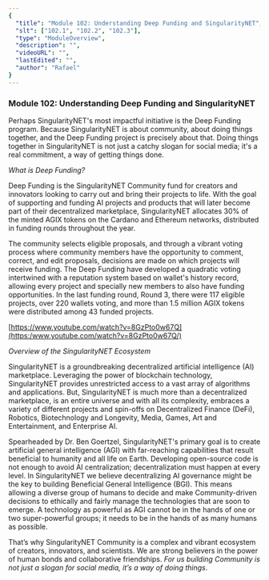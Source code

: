 ```yaml
---
{
  "title": "Module 102: Understanding Deep Funding and SingularityNET",
  "slt": ["102.1", "102.2", "102.3"],
  "type": "ModuleOverview",
  "description": "",
  "videoURL": "",
  "lastEdited": "",
  "author": "Rafael"
}
---
```


### **Module 102: Understanding Deep Funding and SingularityNET**

Perhaps SingularityNET's most impactful initiative is the Deep Funding program. Because SingularityNET is about community, about doing things together, and the Deep Funding project is precisely about that. Doing things together in SingularityNET is not just a catchy slogan for social media; it's a real commitment, a way of getting things done.

_What is Deep Funding?_

Deep Funding is the SingularityNET Community fund for creators and innovators looking to carry out and bring their projects to life. With the goal of supporting and funding AI projects and products that will later become part of their decentralized marketplace, SingularityNET allocates 30% of the minted AGIX tokens on the Cardano and Ethereum networks, distributed in funding rounds throughout the year.

The community selects eligible proposals, and through a vibrant voting process where community members have the opportunity to comment, correct, and edit proposals, decisions are made on which projects will receive funding. The Deep Funding have developed a quadratic voting intertwined with a reputation system based on wallet's history record, allowing every project and specially new members to also have funding opportunities. In the last funding round, Round 3, there were 117 eligible projects, over 220 wallets voting, and more than 1.5 million AGIX tokens were distributed among 43 funded projects.

[https://www.youtube.com/watch?v=8GzPto0w67Q](https:/www.youtube.com/watch?v=8GzPto0w67Q/)

_Overview of the SingularityNET Ecosystem_

SingularityNET is a groundbreaking decentralized artificial intelligence (AI) marketplace. Leveraging the power of blockchain technology, SingularityNET provides unrestricted access to a vast array of algorithms and applications. But, SingularityNET is much more than a decentralized marketplace, is an entire universe and with all its complexity, embraces a variety of different projects and spin-offs on Decentralized Finance (DeFi), Robotics, Biotechnology and Longevity, Media, Games, Art and Entertainment, and Enterprise AI.

Spearheaded by Dr. Ben Goertzel, SingularityNET's primary goal is to create artificial general intelligence (AGI) with far-reaching capabilities that result beneficial to humanity and all life on Earth. Developing open-source code is not enough to avoid AI centralization; decentralization must happen at every level. In SingularityNET we believe decentralizing AI governance might be the key to building Beneficial General Intelligence (BGI). This means allowing a diverse group of humans to decide and make Community-driven decisions to ethically and fairly manage the technologies that are soon to emerge. A technology as powerful as AGI cannot be in the hands of one or two super-powerful groups; it needs to be in the hands of as many humans as possible.

That’s why SingularityNET Community is a complex and vibrant ecosystem of creators, innovators, and scientists. We are strong believers in the power of human bonds and collaborative friendships. _For us building Community is not just a slogan for social media, it’s a way of doing things_.
